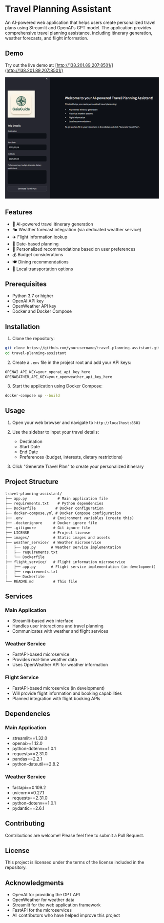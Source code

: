 # Travel Planning Assistant

An AI-powered web application that helps users create personalized travel plans using Streamlit and OpenAI's GPT model. The application provides comprehensive travel planning assistance, including itinerary generation, weather forecasts, and flight information.

## Demo

Try out the live demo at: [http://138.201.89.207:8501/](http://138.201.89.207:8501/)

![Travel Planning Assistant UI](images/demo_ui.png)

## Features

- 🤖 AI-powered travel itinerary generation
- 🌤️ Weather forecast integration (via dedicated weather service)
- ✈️ Flight information lookup
- 📅 Date-based planning
- 🎯 Personalized recommendations based on user preferences
- 💰 Budget considerations
- 🍽️ Dining recommendations
- 🚗 Local transportation options

## Prerequisites

- Python 3.7 or higher
- OpenAI API key
- OpenWeather API key
- Docker and Docker Compose

## Installation

1. Clone the repository:
```bash
git clone https://github.com/yourusername/travel-planning-assistant.git
cd travel-planning-assistant
```

2. Create a `.env` file in the project root and add your API keys:
```
OPENAI_API_KEY=your_openai_api_key_here
OPENWEATHER_API_KEY=your_openweather_api_key_here
```

3. Start the application using Docker Compose:
```bash
docker-compose up --build
```

## Usage

1. Open your web browser and navigate to `http://localhost:8501`

2. Use the sidebar to input your travel details:
   - Destination
   - Start Date
   - End Date
   - Preferences (budget, interests, dietary restrictions)

3. Click "Generate Travel Plan" to create your personalized itinerary

## Project Structure

```
travel-planning-assistant/
├── app.py              # Main application file
├── requirements.txt    # Python dependencies
├── Dockerfile         # Docker configuration
├── docker-compose.yml # Docker Compose configuration
├── .env              # Environment variables (create this)
├── .dockerignore     # Docker ignore file
├── .gitignore        # Git ignore file
├── LICENSE           # Project license
├── images/           # Static images and assets
├── weather_service/  # Weather microservice
│   ├── app.py       # Weather service implementation
│   ├── requirements.txt
│   └── Dockerfile
├── flight_service/   # Flight information microservice
│   ├── app.py       # Flight service implementation (in development)
│   ├── requirements.txt
│   └── Dockerfile
└── README.md         # This file
```

## Services

### Main Application
- Streamlit-based web interface
- Handles user interactions and travel planning
- Communicates with weather and flight services

### Weather Service
- FastAPI-based microservice
- Provides real-time weather data
- Uses OpenWeather API for weather information

### Flight Service
- FastAPI-based microservice (in development)
- Will provide flight information and booking capabilities
- Planned integration with flight booking APIs

## Dependencies

### Main Application
- streamlit==1.32.0
- openai>=1.12.0
- python-dotenv==1.0.1
- requests==2.31.0
- pandas==2.2.1
- python-dateutil==2.8.2

### Weather Service
- fastapi==0.109.2
- uvicorn==0.27.1
- requests==2.31.0
- python-dotenv==1.0.1
- pydantic==2.6.1

## Contributing

Contributions are welcome! Please feel free to submit a Pull Request.

## License

This project is licensed under the terms of the license included in the repository.

## Acknowledgments

- OpenAI for providing the GPT API
- OpenWeather for weather data
- Streamlit for the web application framework
- FastAPI for the microservices
- All contributors who have helped improve this project 